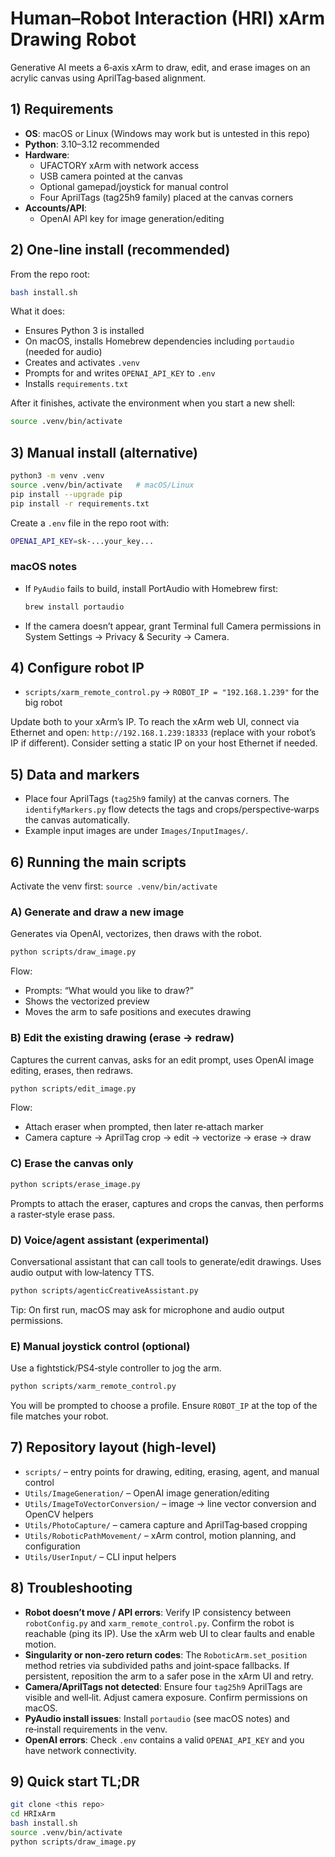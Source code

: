 # Human–Robot Interaction (HRI) xArm Drawing Robot
Generative AI meets a 6‑axis xArm to draw, edit, and erase images on an acrylic canvas using AprilTag‑based alignment.

## 1) Requirements
- **OS**: macOS or Linux (Windows may work but is untested in this repo)
- **Python**: 3.10–3.12 recommended
- **Hardware**:
  - UFACTORY xArm with network access
  - USB camera pointed at the canvas
  - Optional gamepad/joystick for manual control
  - Four AprilTags (tag25h9 family) placed at the canvas corners
- **Accounts/API**:
  - OpenAI API key for image generation/editing

## 2) One‑line install (recommended)
From the repo root:

```bash
bash install.sh
```

What it does:
- Ensures Python 3 is installed
- On macOS, installs Homebrew dependencies including `portaudio` (needed for audio)
- Creates and activates `.venv`
- Prompts for and writes `OPENAI_API_KEY` to `.env`
- Installs `requirements.txt`

After it finishes, activate the environment when you start a new shell:

```bash
source .venv/bin/activate
```

## 3) Manual install (alternative)
```bash
python3 -m venv .venv
source .venv/bin/activate   # macOS/Linux
pip install --upgrade pip
pip install -r requirements.txt
```

Create a `.env` file in the repo root with:

```bash
OPENAI_API_KEY=sk-...your_key...
```

### macOS notes
- If `PyAudio` fails to build, install PortAudio with Homebrew first:
  ```bash
  brew install portaudio
  ```
- If the camera doesn’t appear, grant Terminal full Camera permissions in System Settings → Privacy & Security → Camera.

## 4) Configure robot IP
- `scripts/xarm_remote_control.py` → `ROBOT_IP = "192.168.1.239"` for the big robot

Update both to your xArm’s IP. To reach the xArm web UI, connect via Ethernet and open:
`http://192.168.1.239:18333` (replace with your robot’s IP if different). Consider setting a static IP on your host Ethernet if needed.

## 5) Data and markers
- Place four AprilTags (`tag25h9` family) at the canvas corners. The `identifyMarkers.py` flow detects the tags and crops/perspective‑warps the canvas automatically.
- Example input images are under `Images/InputImages/`.

## 6) Running the main scripts
Activate the venv first: `source .venv/bin/activate`

### A) Generate and draw a new image
Generates via OpenAI, vectorizes, then draws with the robot.

```bash
python scripts/draw_image.py
```

Flow:
- Prompts: “What would you like to draw?”
- Shows the vectorized preview
- Moves the arm to safe positions and executes drawing

### B) Edit the existing drawing (erase → redraw)
Captures the current canvas, asks for an edit prompt, uses OpenAI image editing, erases, then redraws.

```bash
python scripts/edit_image.py
```

Flow:
- Attach eraser when prompted, then later re‑attach marker
- Camera capture → AprilTag crop → edit → vectorize → erase → draw

### C) Erase the canvas only

```bash
python scripts/erase_image.py
```

Prompts to attach the eraser, captures and crops the canvas, then performs a raster‑style erase pass.

### D) Voice/agent assistant (experimental)
Conversational assistant that can call tools to generate/edit drawings. Uses audio output with low‑latency TTS.

```bash
python scripts/agenticCreativeAssistant.py
```

Tip: On first run, macOS may ask for microphone and audio output permissions.

### E) Manual joystick control (optional)
Use a fightstick/PS4‑style controller to jog the arm.

```bash
python scripts/xarm_remote_control.py
```

You will be prompted to choose a profile. Ensure `ROBOT_IP` at the top of the file matches your robot.

## 7) Repository layout (high‑level)
- `scripts/` – entry points for drawing, editing, erasing, agent, and manual control
- `Utils/ImageGeneration/` – OpenAI image generation/editing
- `Utils/ImageToVectorConversion/` – image → line vector conversion and OpenCV helpers
- `Utils/PhotoCapture/` – camera capture and AprilTag‑based cropping
- `Utils/RoboticPathMovement/` – xArm control, motion planning, and configuration
- `Utils/UserInput/` – CLI input helpers

## 8) Troubleshooting
- **Robot doesn’t move / API errors**: Verify IP consistency between `robotConfig.py` and `xarm_remote_control.py`. Confirm the robot is reachable (ping its IP). Use the xArm web UI to clear faults and enable motion.
- **Singularity or non‑zero return codes**: The `RoboticArm.set_position` method retries via subdivided paths and joint‑space fallbacks. If persistent, reposition the arm to a safer pose in the xArm UI and retry.
- **Camera/AprilTags not detected**: Ensure four `tag25h9` AprilTags are visible and well‑lit. Adjust camera exposure. Confirm permissions on macOS.
- **PyAudio install issues**: Install `portaudio` (see macOS notes) and re‑install requirements in the venv.
- **OpenAI errors**: Check `.env` contains a valid `OPENAI_API_KEY` and you have network connectivity.

## 9) Quick start TL;DR
```bash
git clone <this repo>
cd HRIxArm
bash install.sh
source .venv/bin/activate
python scripts/draw_image.py
```
